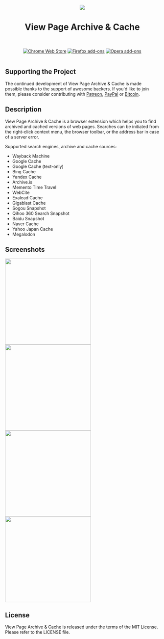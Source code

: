 <p align="center"><img src="https://i.imgur.com/riAvJQD.png"></p>
<h1 align="center">View Page Archive & Cache</h1>

<p align="center">
  </br></br>
  <a href="https://chrome.google.com/webstore/detail/view-page-archive-cache/hkligngkgcpcolhcnkgccglchdafcnao">
    <img src="https://i.imgur.com/q6E8SOD.png" alt="Chrome Web Store"></a>
  <a href="https://addons.mozilla.org/en-US/firefox/addon/view-page-archive/">
    <img src="https://i.imgur.com/dvof8rG.png" alt="Firefox add-ons"></a>
  <a href="https://addons.opera.com/en/extensions/details/view-page-archive-cache/">
    <img src="https://i.imgur.com/wK10qEV.png" alt="Opera add-ons"></a>
  </br></br>
</p>

## Supporting the Project

The continued development of View Page Archive & Cache is made possible
thanks to the support of awesome backers. If you'd like to join them,
please consider contributing with [Patreon](https://goo.gl/qRhKSW),
[PayPal](https://goo.gl/5FnBaw) or [Bitcoin](https://goo.gl/uJUAaU).

## Description

View Page Archive & Cache is a browser extension which helps you to find
archived and cached versions of web pages. Searches can be initiated from
the right-click context menu, the browser toolbar, or the address bar
in case of a server error.

Supported search engines, archive and cache sources:

* Wayback Machine
* Google Cache
* Google Cache (text-only)
* Bing Cache
* Yandex Cache
* Archive.is
* Memento Time Travel
* WebCite
* Exalead Cache
* Gigablast Cache
* Sogou Snapshot
* Qihoo 360 Search Snapshot
* Baidu Snapshot
* Naver Cache
* Yahoo Japan Cache
* Megalodon

## Screenshots

<p>
  <img width="280" src="https://i.imgur.com/Mp2Ugm8.png">
  <img width="280" src="https://i.imgur.com/T9VTNBf.png">
  <img width="280" src="https://i.imgur.com/rw1erDG.png">
  <img width="280" src="https://i.imgur.com/19MNjSo.png">
</p>

## License

View Page Archive & Cache is released under the terms of the MIT License.
Please refer to the LICENSE file.
